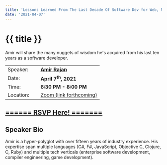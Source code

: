 ```yaml
---
title: 'Lessons Learned From The Last Decade Of Software Dev for Web, Mobile, Games, Compilers, and Quantum Computing'
date: '2021-04-07'
---
```

# {{ title }}

<p>Amir will share the many nuggets of wisdom he's acquired from his last ten years as a software developer.</p>

<table border="0">
    <tbody>
        <tr>
            <td>Speaker:</td>
            <td>&nbsp;</td>
            <td><a href=""><b>Amir Rajan</b></a></td>
        </tr>
        <tr>
            <td>Date:</td>
            <td>&nbsp;</td>
            <td><b>April 7<sup>th</sup>, 2021</b></td>
        </tr>
        <tr>
            <td valign="top">Time:</td>
            <td>&nbsp;</td>
            <td><b>6:30 PM - 8:00 PM</b></td>
        </tr>
        <tr>
            <td valign="top">Location:</td>
            <td>&nbsp;</td>
            <td><a title="Location" rel="noopener noreferrer" target="_blank" href="">Zoom (link forthcoming)</a></td>
        </tr>
    </tbody>
</table>
<h2><a target="_blank" rel="noopener noreferrer" href="https://www.eventbrite.com/e/lessons-learned-from-the-last-decade-of-software-dev-for-web-games-et-al-tickets-148540533735">====== RSVP Here! =======</a></h2>
<h2>Speaker Bio</h2>
<p>Amir is a hyper-polyglot with over fifteen years of industry experience. His expertise span multiple languages (C#, F#, JavaScript, Objective C, Clojure, C, Ruby) and multiple tech verticals (enterprise software development, compiler engineering, game development).</p>